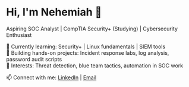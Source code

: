 # Hi, I'm Nehemiah 👋
Aspiring SOC Analyst | CompTIA Security+ (Studying) | Cybersecurity Enthusiast  

🔹 Currently learning: Security+ | Linux fundamentals | SIEM tools  
🔹 Building hands-on projects: Incident response labs, log analysis, password audit scripts  
🔹 Interests: Threat detection, blue team tactics, automation in SOC work  

📫 Connect with me: [LinkedIn](https://www.linkedin.com/in/nehemiah-bekele-b6a18b359) | [Email](mailto:nehemiahstar@outlook.com)
